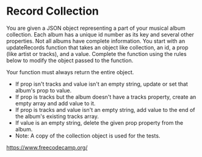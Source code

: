 # Record Collection
You are given a JSON object representing a part of your musical album collection. Each album has a unique id number as its key and several other properties. Not all albums have complete information.
You start with an updateRecords function that takes an object like collection, an id, a prop (like artist or tracks), and a value. Complete the function using the rules below to modify the object passed to the function.

Your function must always return the entire object.
- If prop isn't tracks and value isn't an empty string, update or set that album's prop to value.
- If prop is tracks but the album doesn't have a tracks property, create an empty array and add value to it.
- If prop is tracks and value isn't an empty string, add value to the end of the album's existing tracks array.
- If value is an empty string, delete the given prop property from the album.
- Note: A copy of the collection object is used for the tests.

https://www.freecodecamp.org/